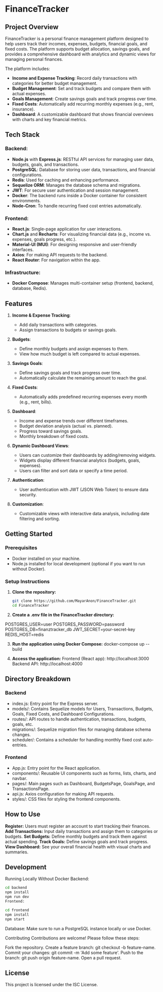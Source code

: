 # **FinanceTracker**

## **Project Overview**
FinanceTracker is a personal finance management platform designed to help users track their incomes, expenses, budgets, financial goals, and fixed costs. The platform supports budget allocation, savings goals, and provides a comprehensive dashboard with analytics and dynamic views for managing personal finances.

The platform includes:

- **Income and Expense Tracking**: Record daily transactions with categories for better budget management.
- **Budget Management**: Set and track budgets and compare them with actual expenses.
- **Goals Management**: Create savings goals and track progress over time.
- **Fixed Costs**: Automatically add recurring monthly expenses (e.g., rent, insurance).
- **Dashboard**: A customizable dashboard that shows financial overviews with charts and key financial metrics.
## **Tech Stack**

### **Backend**:
- **Node.js** with **Express.js**: RESTful API services for managing user data, budgets, goals, and transactions.
- **PostgreSQL**: Database for storing user data, transactions, and financial configurations.
- **Redis**: Used for caching and enhancing performance.
- **Sequelize ORM**: Manages the database schema and migrations.
- **JWT**: For secure user authentication and session management.
- **Docker**: The backend runs inside a Docker container for consistent environments.
- **Node-Cron**: To handle recurring fixed cost entries automatically.

### **Frontend**:
- **React.js**: Single-page application for user interactions.
- **Chart.js** and **Recharts**: For visualizing financial data (e.g., income vs. expenses, goals progress, etc.).
- **Material-UI (MUI)**: For designing responsive and user-friendly interfaces.
- **Axios**: For making API requests to the backend.
- **React Router**: For navigation within the app.

### **Infrastructure**:
- **Docker Compose**: Manages multi-container setup (frontend, backend, database, Redis).
  
## **Features**

1. **Income & Expense Tracking**:
   - Add daily transactions with categories.
   - Assign transactions to budgets or savings goals.
  
2. **Budgets**:
   - Define monthly budgets and assign expenses to them.
   - View how much budget is left compared to actual expenses.

3. **Savings Goals**:
   - Define savings goals and track progress over time.
   - Automatically calculate the remaining amount to reach the goal.

4. **Fixed Costs**:
   - Automatically adds predefined recurring expenses every month (e.g., rent, bills).

5. **Dashboard**:
   - Income and expense trends over different timeframes.
   - Budget deviation analysis (actual vs. planned).
   - Progress toward savings goals.
   - Monthly breakdown of fixed costs.

6. **Dynamic Dashboard Views**:
   - Users can customize their dashboards by adding/removing widgets.
   - Widgets display different financial analytics (budgets, goals, expenses).
   - Users can filter and sort data or specify a time period.

7. **Authentication**:
   - User authentication with JWT (JSON Web Token) to ensure data security.

8. **Customization**:
   - Customizable views with interactive data analysis, including date filtering and sorting.

## **Getting Started**

### **Prerequisites**
- Docker installed on your machine.
- Node.js installed for local development (optional if you want to run without Docker).

### **Setup Instructions**

1. **Clone the repository:**

   ```bash
   git clone https://github.com/MayarAnon/FinanceTracker.git
   cd FinanceTracker
   ```

2. **Create a .env file in the FinanceTracker directory:**

POSTGRES_USER=user
POSTGRES_PASSWORD=password
POSTGRES_DB=finanztracker_db
JWT_SECRET=your-secret-key
REDIS_HOST=redis

3. **Run the application using Docker Compose:**
docker-compose up --build

4. **Access the application:**
Frontend (React app): http://localhost:3000
Backend API: http://localhost:4000

## **Directory Breakdown**
### **Backend**
  - index.js: Entry point for the Express server.
  - models/: Contains Sequelize models for Users, Transactions, Budgets, Goals, Fixed Costs, and Dashboard Configurations.
  - routes/: API routes to handle authentication, transactions, budgets, goals, etc.
  - migrations/: Sequelize migration files for managing database schema changes.
  - scheduler/: Contains a scheduler for handling monthly fixed cost auto-entries.
### **Frontend**
  - App.js: Entry point for the React application.
  - components/: Reusable UI components such as forms, lists, charts, and navbar.
  - pages/: Main pages such as Dashboard, BudgetsPage, GoalsPage, and TransactionsPage.
  - api.js: Axios configuration for making API requests.
  - styles/: CSS files for styling the frontend components.
## **How to Use**
**Register:** Users must register an account to start tracking their finances.
**Add Transactions:** Input daily transactions and assign them to categories or budgets.
**Set Budgets:** Define monthly budgets and track them against actual spending.
**Track Goals:** Define savings goals and track progress.
**View Dashboard:** See your overall financial health with visual charts and summaries.
## **Development**
Running Locally Without Docker
Backend:
```bash
cd backend
npm install
npm run dev
Frontend:
```
```bash
cd frontend
npm install
npm start
```
Database: Make sure to run a PostgreSQL instance locally or use Docker.

Contributing
Contributions are welcome! Please follow these steps:

Fork the repository.
Create a feature branch: git checkout -b feature-name.
Commit your changes: git commit -m 'Add some feature'.
Push to the branch: git push origin feature-name.
Open a pull request.
## **License**
This project is licensed under the ISC License.
